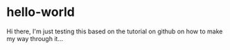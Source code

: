 # hello-world

Hi there,
I'm just testing this based on the tutorial on github on how to make my way through it...
